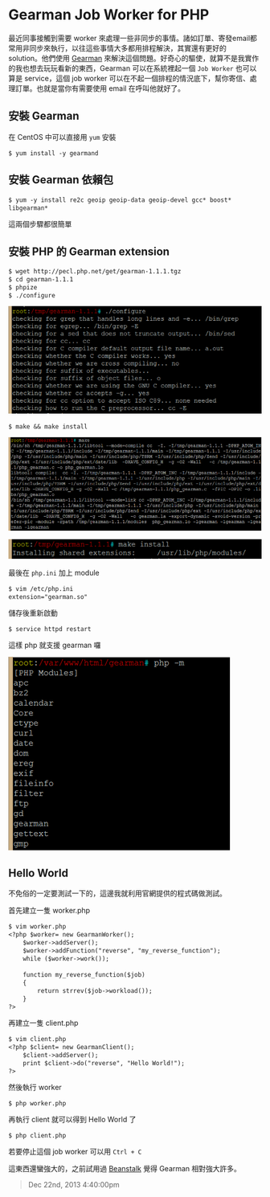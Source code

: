 # Gearman Job Worker for PHP

最近同事接觸到需要 worker 來處理一些非同步的事情。諸如訂單、寄發email都常用非同步來執行，以往這些事情大多都用排程解決，其實還有更好的 solution。他們使用 [Gearman][1] 來解決這個問題。好奇心的驅使，就算不是我實作的我也想去玩玩看新的東西，Gearman 可以在系統裡起一個 `Job Worker` 也可以算是 service，這個 job worker 可以在不起一個排程的情況底下，幫你寄信、處理訂單。也就是當你有需要使用 email 在呼叫他就好了。

## 安裝 Gearman 

在 CentOS 中可以直接用 `yum` 安裝

```
$ yum install -y gearmand
```

## 安裝 Gearman 依賴包

```
$ yum -y install re2c geoip geoip-data geoip-devel gcc* boost* libgearman*
```

這兩個步驟都很簡單

## 安裝 PHP 的 Gearman extension

```
$ wget http://pecl.php.net/get/gearman-1.1.1.tgz
$ cd gearman-1.1.1
$ phpize
$ ./configure
```

![](/assets/php/gearman_job_worker_for_php/gearman-1.PNG)

```
$ make && make install
```

![](/assets/php/gearman_job_worker_for_php/gearman-2.PNG)

![](/assets/php/gearman_job_worker_for_php/gearman-3.PNG)

最後在 `php.ini` 加上 module

```
$ vim /etc/php.ini
extension="gearman.so"
```

儲存後重新啟動

```
$ service httpd restart
```

這樣 php 就支援 gearman 囉

![](/assets/php/gearman_job_worker_for_php/gearman-4.PNG)

## Hello World

不免俗的一定要測試一下的，這邊我就利用官網提供的程式碼做測試。

首先建立一隻 worker.php

```
$ vim worker.php
<?php $worker= new GearmanWorker();
	$worker->addServer();
	$worker->addFunction("reverse", "my_reverse_function");
	while ($worker->work());
	
	function my_reverse_function($job)
	{
		return strrev($job->workload());
	}
?>
```

再建立一隻 client.php

```
$ vim client.php
<?php $client= new GearmanClient();
	$client->addServer();
	print $client->do("reverse", "Hello World!");
?>
```

然後執行 worker

```
$ php worker.php
```

再執行 client 就可以得到 Hello World 了

```
$ php client.php 
```

若要停止這個 job worker 可以用 `Ctrl + C`

這東西還蠻強大的，之前試用過 [Beanstalk][2] 覺得 Gearman 相對強大許多。

[1]: http://gearman.org/
[2]: http://beanstalkapp.com/

> Dec 22nd, 2013 4:40:00pm